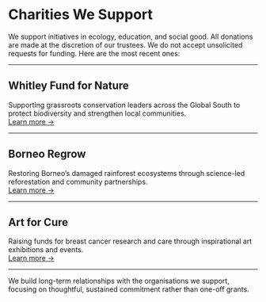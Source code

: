 # Charities We Support

We support initiatives in ecology, education, and social good. All donations are made at the discretion of our trustees. We do not accept unsolicited requests for funding.  Here are the most recent ones:

---

## Whitley Fund for Nature  
Supporting grassroots conservation leaders across the Global South to protect biodiversity and strengthen local communities.  
[Learn more →](https://whitleyaward.org)

---

## Borneo Regrow  
Restoring Borneo’s damaged rainforest ecosystems through science-led reforestation and community partnerships.  
[Learn more →](https://borneoregrow.org)

---

## Art for Cure  
Raising funds for breast cancer research and care through inspirational art exhibitions and events.  
[Learn more →](https://artforcure.org.uk)

---

We build long-term relationships with the organisations we support, focusing on thoughtful, sustained commitment rather than one-off grants.
